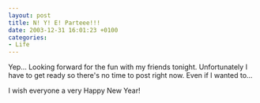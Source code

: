 ```yaml
---
layout: post
title: N! Y! E! Parteee!!!
date: 2003-12-31 16:01:23 +0100
categories:
- Life
---
```

Yep... Looking forward for the fun with my friends tonight. Unfortunately I have to get ready so there's no time to post right now. Even if I wanted to...

I wish everyone a very Happy New Year!

